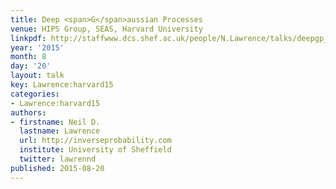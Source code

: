 ```yaml
---
title: Deep <span>G</span>aussian Processes
venue: HIPS Group, SEAS, Harvard University
linkpdf: http://staffwww.dcs.shef.ac.uk/people/N.Lawrence/talks/deepgp_harvard15.pdf
year: '2015'
month: 8
day: '20'
layout: talk
key: Lawrence:harvard15
categories:
- Lawrence:harvard15
authors:
- firstname: Neil D.
  lastname: Lawrence
  url: http://inverseprobability.com
  institute: University of Sheffield
  twitter: lawrennd
published: 2015-08-20
---
```


